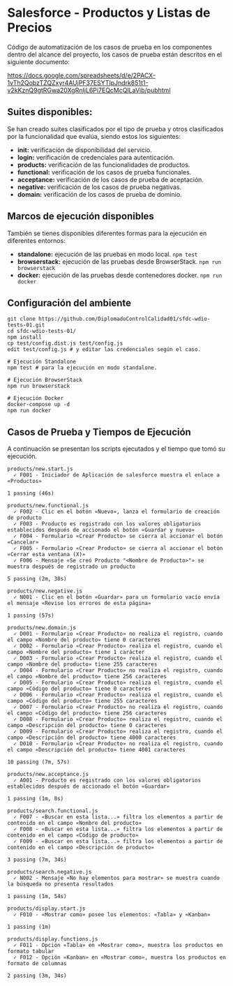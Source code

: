 # Salesforce - Productos y Listas de Precios

Código de automatización de los casos de prueba en los componentes dentro del
alcance del proyecto, los casos de prueba están descritos en el siguiente
documento:

https://docs.google.com/spreadsheets/d/e/2PACX-1vTh2QobzTZQZxyr4AUjPF37ESYTlpJndrk851t1-v2kKznQ9gtRGwa20XgRnIjL6Pi7EQcMcQlLaVib/pubhtml

## Suites disponibles:
Se han creado suites clasificados por el tipo de prueba y otros clasificados por
la funcionalidad que evalúa, siendo estos los siguientes:

- **init:** verificación de disponibilidad del servicio.
- **login:** verificación de credenciales para autenticación.
- **products:** verificación de las funcionalidades de productos.
- **functional:** verificación de los casos de prueba funcionales.
- **acceptance:** verificación de los casos de prueba de aceptación.
- **negative:** verificación de los casos de prueba negativas.
- **domain:** verificación de los casos de prueba de dominio.

## Marcos de ejecución disponibles
También se tienes disponibles diferentes formas para la ejecución en diferentes
entornos:

- **standalone:** ejecución de las pruebas en modo local.
    ``` npm test ```
- **browserstack:** ejecución de las pruebas desde BrowserStack.
    ``` npm run browserstack ```
- **docker:** ejecución de las pruebas desde contenedores docker.
    ``` npm run docker ```

## Configuración del ambiente

    git clone https://github.com/DiplomadoControlCalidad01/sfdc-wdio-tests-01.git
    cd sfdc-wdio-tests-01/
    npm install
    cp test/config.dist.js test/config.js
    edit test/config.js # y editar las credenciales según el caso.

    # Ejecución Standalone
    npm test # para la ejecución en modo standalone.

    # Ejecución BrowserStack
    npm run browserstack

    # Ejecución Docker
    docker-compose up -d
    npm run docker

## Casos de Prueba y Tiempos de Ejecución
A continuación se presentan los scripts ejecutados y el tiempo que tomó su
ejecución.

    products/new.start.js
      ✓ F001 - Iniciador de Aplicación de salesforce muestra el enlace a «Productos»

    1 passing (46s)

    products/new.functional.js
      ✓ F002 - Clic en el botón «Nuevo», lanza el formulario de creación de producto
      ✓ F003 - Producto es registrado con los valores obligatorios establecidos después de accionado el botón «Guardar y nuevo»
      ✓ F004 - Formulario «Crear Producto» se cierra al accionar el botón «Cancelar»
      ✓ F005 - Formulario «Crear Producto» se cierra al accionar el botón «Cerrar esta ventana (X)»
      ✓ F006 - Mensaje «Se creó Producto "<Nombre de Producto>"» se muestra después de registrado un producto

    5 passing (2m, 38s)

    products/new.negative.js
      ✓ N001 - Clic en el botón «Guardar» para un formulario vacío envía el mensaje «Revise los errores de esta página»

    1 passing (57s)

    products/new.domain.js
      ✓ D001 - Formulario «Crear Producto» no realiza el registro, cuando el campo «Nombre del producto» tiene 0 caracteres
      ✓ D002 - Formulario «Crear Producto» realiza el registro, cuando el campo «Nombre del producto» tiene 1 carácter
      ✓ D003 - Formulario «Crear Producto» realiza el registro, cuando el campo «Nombre del producto» tiene 255 caracteres
      ✓ D004 - Formulario «Crear Producto» no realiza el registro, cuando el campo «Nombre del producto» tiene 256 caracteres
      ✓ D005 - Formulario «Crear Producto» realiza el registro, cuando el campo «Código del producto» tiene 0 caracteres
      ✓ D006 - Formulario «Crear Producto» realiza el registro, cuando el campo «Código del producto» tiene 255 caracteres
      ✓ D007 - Formulario «Crear Producto» no realiza el registro, cuando el campo «Código del producto» tiene 256 caracteres
      ✓ D008 - Formulario «Crear Producto» realiza el registro, cuando el campo «Descripción del producto» tiene 0 caracteres
      ✓ D009 - Formulario «Crear Producto» realiza el registro, cuando el campo «Descripción del producto» tiene 4000 caracteres
      ✓ D010 - Formulario «Crear Producto» no realiza el registro, cuando el campo «Descripción del producto» tiene 4001 caracteres

    10 passing (7m, 57s)

    products/new.acceptance.js
      ✓ A001 - Producto es registrado con los valores obligatorios establecidos después de accionado el botón «Guardar»

    1 passing (1m, 8s)

    products/search.functional.js
      ✓ F007 - «Buscar en esta lista...» filtra los elementos a partir de contenido en el campo «Nombre del producto»
      ✓ F008 - «Buscar en esta lista...» filtra los elementos a partir de contenido en el campo «Código de producto»
      ✓ F009 - «Buscar en esta lista...» filtra los elementos a partir de contenido en el campo «Descripción de producto»

    3 passing (7m, 34s)

    products/search.negative.js
      ✓ N002 - Mensaje «No hay elementos para mostrar» se muestra cuando la búsqueda no presenta resultados

    1 passing (1m, 54s)

    products/display.start.js
      ✓ F010 - «Mostrar como» posee los elementos: «Tabla» y «Kanban»

    1 passing (1m)

    products/display.functions.js
      ✓ F011 - Opción «Tabla» en «Mostrar como», muestra los productos en formato tabular
      ✓ F012 - Opción «Kanban» en «Mostrar como», muestra los productos en formato de columnas

    2 passing (3m, 34s)


